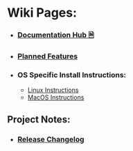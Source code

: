 # Wiki Pages:
* ### [Documentation Hub 🗎](https://github.com/ThioJoe/YT-Spammer-Purge/wiki/Documentation-Hub)
* ### [Planned Features](Planned-Features)
* ### OS Specific Install Instructions:
	* [Linux Instructions](Linux-Installation-Instructions)
	* [MacOS Instructions](MacOS-Instructions)

## Project Notes:
* ### [Release Changelog](https://github.com/ThioJoe/YT-Spammer-Purge/wiki/Release-Changelog)